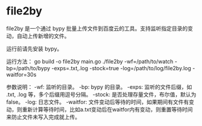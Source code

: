 # file2by

file2by 是一个通过 bypy 批量上传文件到百度云的工具。支持监听指定目录的变动，自动上传新增的文件。

运行前请先安装 bypy。

运行方法：
go build -o file2by main.go
./file2by -wf=/path/to/watch -bp=/path/to/bypy -exps=.txt,.log -stock=true -log=/path/to/log/file2by.log -waitfor=30s

参数说明：
-wf: 监听的目录。
-bp: bypy 的目录。
-exps:  监听的文件后缀，如 .txt, .log 等，多个后缀用逗号分隔。
-stock: 是否处理存量文件，布尔值，默认为 false。
-log: 日志文件。
-waitfor: 文件变动后等待的时间，如果期间有文件有变动，则重新计算等待时间，比如a.txt变动后在waitfor内有变动，则重置等待时间来防止文件未写入完成就上传。
